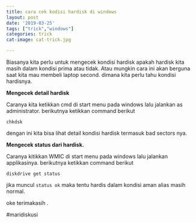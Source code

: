 ```yaml
---
title: cara cek kodisi hardisk di windows
layout: post
date: '2019-03-25'
tags: ["trick","windows"]
categories: trick
cat-image: cat-trick.jpg

---
```


Biasanya kita perlu untuk mengecek kondisi hardisk apakah hardisk kita masih dalam kondisi prima atau tidak. Atau mungkin cara ini akan berguna saat kita mau membeli laptop second.  dimana kita perlu tahu kondisi hardisnya.

**Mengecek detail hardisk**

Caranya kita ketikkan cmd di start menu pada windows lalu jalankan as administrator.
berikutnya ketikkan command berikut

```
chkdsk
```
dengan ini kita bisa lihat detail kondisi hardisk termasuk bad sectors nya.

**Mengecek status dari hardisk.**

Caranya kitikkan WMIC di start menu pada windows lalu jalankan applikasinya.
berikutnya ketikkan command berikut

```
diskdrive get status
```

jika muncul `status ok` maka tentu hardis dalam kondisi aman alias masih normal.

oke terimakasih . <br>

#maridiskusi